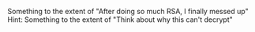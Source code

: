 Something to the extent of "After doing so much RSA, I finally messed up"
Hint: Something to the extent of "Think about why this can't decrypt"
